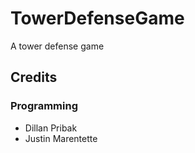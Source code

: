 # TowerDefenseGame
A tower defense game

## Credits
### Programming
* Dillan Pribak
* Justin Marentette
